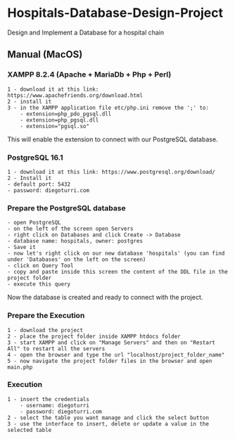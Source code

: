 # Hospitals-Database-Design-Project
Design and Implement a Database for a hospital chain

## Manual (MacOS)

### XAMPP 8.2.4 (Apache + MariaDb + Php + Perl)

	1 - download it at this link: https://www.apachefriends.org/download.html
	2 - install it
	3 - in the XAMPP application file etc/php.ini remove the ';' to:
		- extension=php_pdo_pgsql.dll
		- extension=php_pgsql.dll
		- extension="pgsql.so"
This will enable the extension to connect with our PostgreSQL database.


### PostgreSQL 16.1

	1 - download it at this link: https://www.postgresql.org/download/
	2 - Install it 
	- default port: 5432
	- password: diegoturri.com


### Prepare the PostgreSQL database

	- open PostgreSQL
	- on the left of the screen open Servers
	- right click on Databases and click Create -> Database
	- database name: hospitals, owner: postgres
	- Save it
	- now let's right click on our new database 'hospitals' (you can find under 'Databases' on the left on the screen)
	- click on Query Tool
	- copy and paste inside this screen the content of the DDL file in the project folder
	- execute this query
Now the database is created and ready to connect with the project.


### Prepare the Execution

	1 - download the project
	2 - place the project folder inside XAMPP htdocs folder
	3 - start XAMPP and click on "Manage Servers" and then on "Restart All" to restart all the servers
	4 - open the browser and type the url "localhost/project_folder_name"
	5 - now navigate the project folder files in the browser and open main.php

### Execution

	1 - insert the credentials 
		- username: diegoturri
		- password: diegoturri.com
	2 - select the table you want manage and click the select button
	3 - use the interface to insert, delete or update a value in the selected table
